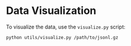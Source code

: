 # Data Visualization

To visualize the data, use the `visualize.py` script:

`python utils/visualize.py /path/to/jsonl.gz`

